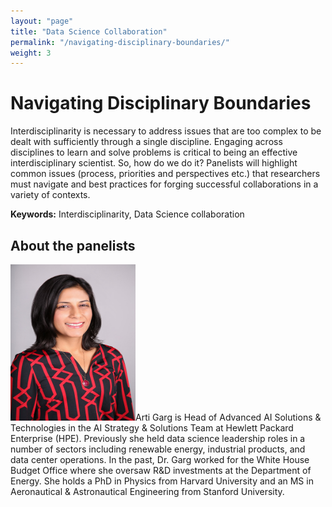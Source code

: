 ```yaml
---
layout: "page"
title: "Data Science Collaboration"
permalink: "/navigating-disciplinary-boundaries/"
weight: 3
---
```


# Navigating Disciplinary Boundaries  
Interdisciplinarity is necessary to address issues that are too complex to be dealt with sufficiently through a single discipline. Engaging across disciplines to learn and solve problems is critical to being an effective interdisciplinary scientist. So, how do we do it? Panelists will highlight common issues (process, priorities and perspectives etc.) that researchers must navigate and best practices for forging successful collaborations in a variety of contexts.


**Keywords:** Interdisciplinarity, Data Science collaboration


## About the panelists

<img src="https://github.com/women-plus-datascience/women-plus-datascience.github.io/blob/master/images/headshots/Arti_Garg.jpg" width="200" height="250">Arti Garg is Head of Advanced AI Solutions & Technologies in the AI Strategy & Solutions Team at Hewlett Packard Enterprise (HPE). Previously she held data science leadership roles in a number of sectors including renewable energy, industrial products, and data center operations. In the past, Dr. Garg worked for the White House Budget Office where she oversaw R&D investments at the Department of Energy. She holds a PhD in Physics from Harvard University and an MS in Aeronautical & Astronautical Engineering from Stanford University.


